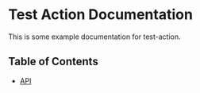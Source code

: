 # Test Action Documentation

This is some example documentation for test-action.

## Table of Contents

- [API](api.md)
